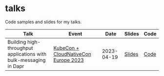 # talks

Code samples and slides for my talks.

| Talk | Event | Date | Slides | Code |
| --- | --- | --- | --- | --- |
| Building high-throughput applications with bulk-messaging in Dapr | [KubeCon + CloudNativeCon Europe 2023](https://events.linuxfoundation.org/kubecon-cloudnativecon-europe/) | 2023-04-19 | [Slides](./KubeConCloudNativeConEU2023/slides.pdf) | [Code](./KubeConCloudNativeConEU2023/code) |


